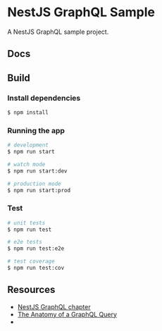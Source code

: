# NestJS GraphQL Sample

A NestJS GraphQL sample project.

## Docs




## Build
### Install dependencies

```bash
$ npm install
```

### Running the app

```bash
# development
$ npm run start

# watch mode
$ npm run start:dev

# production mode
$ npm run start:prod
```

### Test

```bash
# unit tests
$ npm run test

# e2e tests
$ npm run test:e2e

# test coverage
$ npm run test:cov
```

## Resources
* [NestJS GraphQL chapter](https://docs.nestjs.com/graphql/quick-start)
* [The Anatomy of a GraphQL Query](https://www.apollographql.com/blog/the-anatomy-of-a-graphql-query-6dffa9e9e747/)
* 
